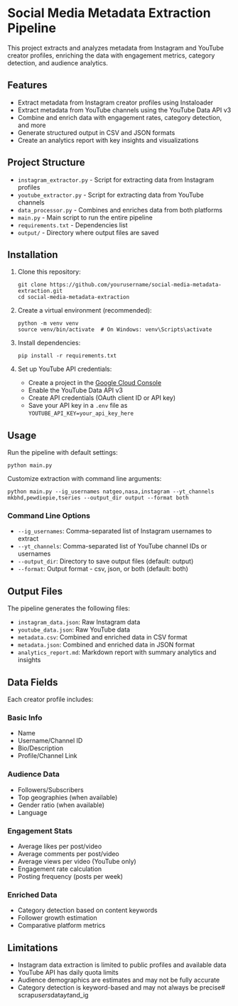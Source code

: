 # Social Media Metadata Extraction Pipeline

This project extracts and analyzes metadata from Instagram and YouTube creator profiles, enriching the data with engagement metrics, category detection, and audience analytics.

## Features

- Extract metadata from Instagram creator profiles using Instaloader
- Extract metadata from YouTube channels using the YouTube Data API v3
- Combine and enrich data with engagement rates, category detection, and more
- Generate structured output in CSV and JSON formats
- Create an analytics report with key insights and visualizations

## Project Structure

- `instagram_extractor.py` - Script for extracting data from Instagram profiles
- `youtube_extractor.py` - Script for extracting data from YouTube channels
- `data_processor.py` - Combines and enriches data from both platforms
- `main.py` - Main script to run the entire pipeline
- `requirements.txt` - Dependencies list
- `output/` - Directory where output files are saved

## Installation

1. Clone this repository:
   ```
   git clone https://github.com/yourusername/social-media-metadata-extraction.git
   cd social-media-metadata-extraction
   ```

2. Create a virtual environment (recommended):
   ```
   python -m venv venv
   source venv/bin/activate  # On Windows: venv\Scripts\activate
   ```

3. Install dependencies:
   ```
   pip install -r requirements.txt
   ```

4. Set up YouTube API credentials:
   - Create a project in the [Google Cloud Console](https://console.cloud.google.com/)
   - Enable the YouTube Data API v3
   - Create API credentials (OAuth client ID or API key)
   - Save your API key in a `.env` file as `YOUTUBE_API_KEY=your_api_key_here`

## Usage

Run the pipeline with default settings:

```
python main.py
```

Customize extraction with command line arguments:

```
python main.py --ig_usernames natgeo,nasa,instagram --yt_channels mkbhd,pewdiepie,tseries --output_dir output --format both
```

### Command Line Options

- `--ig_usernames`: Comma-separated list of Instagram usernames to extract
- `--yt_channels`: Comma-separated list of YouTube channel IDs or usernames
- `--output_dir`: Directory to save output files (default: output)
- `--format`: Output format - csv, json, or both (default: both)

## Output Files

The pipeline generates the following files:

- `instagram_data.json`: Raw Instagram data
- `youtube_data.json`: Raw YouTube data
- `metadata.csv`: Combined and enriched data in CSV format
- `metadata.json`: Combined and enriched data in JSON format
- `analytics_report.md`: Markdown report with summary analytics and insights

## Data Fields

Each creator profile includes:

### Basic Info
- Name
- Username/Channel ID
- Bio/Description
- Profile/Channel Link

### Audience Data
- Followers/Subscribers
- Top geographies (when available)
- Gender ratio (when available)
- Language

### Engagement Stats
- Average likes per post/video
- Average comments per post/video
- Average views per video (YouTube only)
- Engagement rate calculation
- Posting frequency (posts per week)

### Enriched Data
- Category detection based on content keywords
- Follower growth estimation
- Comparative platform metrics

## Limitations

- Instagram data extraction is limited to public profiles and available data
- YouTube API has daily quota limits
- Audience demographics are estimates and may not be fully accurate
- Category detection is keyword-based and may not always be precise#   s c r a p _ u s e r s _ d a t a _ y t _ a n d _ i g 
 
 
